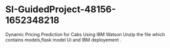 # SI-GuidedProject-48156-1652348218
Dynamic Pricing Prediction for Cabs Using IBM Watson
Unzip the file which contains models,flask model Ui and IBM deployement .
